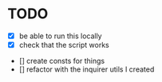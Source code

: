 # TODO

- [x] be able to run this locally
- [x] check that the script works
- [] create consts for things
- [] refactor with the inquirer utils I created
